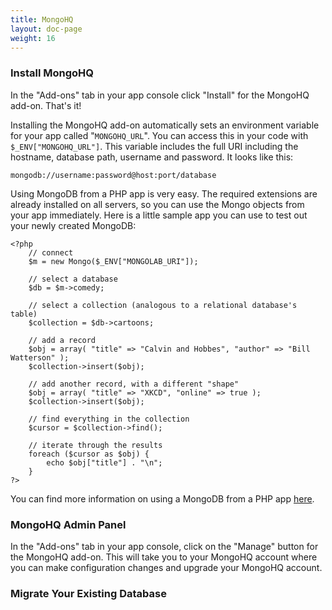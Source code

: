 ```yaml
---
title: MongoHQ
layout: doc-page
weight: 16
---
```


### Install MongoHQ

In the "Add-ons" tab in your app console click "Install" for the MongoHQ add-on. That's it!

Installing the MongoHQ add-on automatically sets an environment variable for your app called "`MONGOHQ_URL`". You can access this in your code with `$_ENV["MONGOHQ_URL"]`. This variable includes the full URI including the hostname, database path, username and password. It looks like this: 

	mongodb://username:password@host:port/database

Using MongoDB from a PHP app is very easy. The required extensions are already installed on all servers, so you can use the Mongo objects from your app immediately. Here is a little sample app you can use to test out your newly created MongoDB:

	<?php
		// connect
		$m = new Mongo($_ENV["MONGOLAB_URI"]);
		
		// select a database
		$db = $m->comedy;
		
		// select a collection (analogous to a relational database's table)
		$collection = $db->cartoons;
		
		// add a record
		$obj = array( "title" => "Calvin and Hobbes", "author" => "Bill Watterson" );
		$collection->insert($obj);
		
		// add another record, with a different "shape"
		$obj = array( "title" => "XKCD", "online" => true );
		$collection->insert($obj);
		
		// find everything in the collection
		$cursor = $collection->find();
		
		// iterate through the results
		foreach ($cursor as $obj) {
		    echo $obj["title"] . "\n";
		}
	?>

You can find more information on using a MongoDB from a PHP app [here](http://php.net/manual/en/class.mongodb.php).

### MongoHQ Admin Panel

In the "Add-ons" tab in your app console, click on the "Manage" button for the MongoHQ add-on. This will take you to your MongoHQ account where you can make configuration changes and upgrade your MongoHQ account.

### Migrate Your Existing Database
